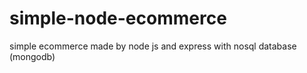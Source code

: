 # simple-node-ecommerce
simple ecommerce made by node js and express with nosql database (mongodb) 
